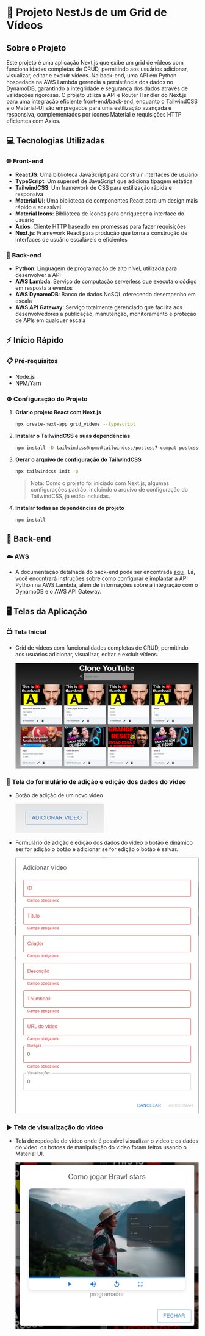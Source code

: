 
# 🚀 Projeto NestJs de um Grid de Vídeos

## Sobre o Projeto

Este projeto é uma aplicação Next.js que exibe um grid de vídeos com funcionalidades completas de CRUD, permitindo aos usuários adicionar, visualizar, editar e excluir vídeos. No back-end, uma API em Python hospedada na AWS Lambda gerencia a persistência dos dados no DynamoDB, garantindo a integridade e segurança dos dados através de validações rigorosas. O projeto utiliza a API e Router Handler do Next.js para uma integração eficiente front-end/back-end, enquanto o TailwindCSS e o Material-UI são empregados para uma estilização avançada e responsiva, complementados por ícones Material e requisições HTTP eficientes com Axios.

## 💻 Tecnologias Utilizadas

### 🌐 Front-end

- **ReactJS**: Uma biblioteca JavaScript para construir interfaces de usuário
- **TypeScript**: Um superset de JavaScript que adiciona tipagem estática
- **TailwindCSS**: Um framework de CSS para estilização rápida e responsiva
- **Material UI**: Uma biblioteca de componentes React para um design mais rápido e acessível
- **Material Icons**: Biblioteca de ícones para enriquecer a interface do usuário
- **Axios**: Cliente HTTP baseado em promessas para fazer requisições
- **Next.js**: Framework React para produção que torna a construção de interfaces de usuário escaláveis e eficientes

### 🔧 Back-end

- **Python**: Linguagem de programação de alto nível, utilizada para desenvolver a API
- **AWS Lambda**: Serviço de computação serverless que executa o código em resposta a eventos
- **AWS DynamoDB**: Banco de dados NoSQL oferecendo desempenho em escala
- **AWS API Gateway**: Serviço totalmente gerenciado que facilita aos desenvolvedores a publicação, manutenção, monitoramento e proteção de APIs em qualquer escala

## ⚡ Início Rápido

### 📋 Pré-requisitos

- Node.js
- NPM/Yarn

### ⚙️ Configuração do Projeto

1. **Criar o projeto React com Next.js**

    ```bash
    npx create-next-app grid_videos --typescript
    ```

2. **Instalar o TailwindCSS e suas dependências**

    ```bash
    npm install -D tailwindcss@npm:@tailwindcss/postcss7-compat postcss@^7 autoprefixer@^9
    ```

3. **Gerar o arquivo de configuração do TailwindCSS**

    ```bash
    npx tailwindcss init -p
    ```

    > Nota: Como o projeto foi iniciado com Next.js, algumas configurações padrão, incluindo o arquivo de configuração do TailwindCSS, já estão incluídas.

4. **Instalar todas as dependências do projeto**

    ```bash
    npm install
    ```

## 💾 Back-end

### ☁️ AWS

- A documentação detalhada do back-end pode ser encontrada [aqui](./backend/README.md). Lá, você encontrará instruções sobre como configurar e implantar a API Python na AWS Lambda, além de informações sobre a integração com o DynamoDB e o AWS API Gateway.

## 🖥️ Telas da Aplicação

### 📺 Tela Inicial

- Grid de vídeos com funcionalidades completas de CRUD, permitindo aos usuários adicionar, visualizar, editar e excluir vídeos.

    ![Tela Inicial](./grid_videos//public/img/grid_videos.png)

### 📝 Tela do formulário de adição e edição dos dados do video

- Botão de adição de um novo video

    ![Tela do formulário de adição e edição dos dados do video](./grid_videos//public/img/botao.png)

- Formulário de adição e edição dos dados do video o botão é dinâmico ser for adição o botão é adicionar se for edição o botão é salvar.

    ![Tela do formulário de adição e edição dos dados do video](./grid_videos//public/img/form_video.png)

### ▶️ Tela de visualização do video

- Tela de repdoção do video onde é possível visualizar o video e os dados do video. os botoes de manipulação do video foram feitos usando o Material UI.

    ![Tela de visualização do video](./grid_videos//public/img/tela_video.png)
